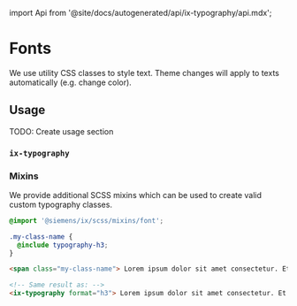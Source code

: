 import Api from '@site/docs/autogenerated/api/ix-typography/api.mdx';

# Fonts

We use utility CSS classes to style text.
Theme changes will apply to texts automatically (e.g. change color).

## Usage

TODO: Create usage section

### `ix-typography`

<Api />

### Mixins

We provide additional SCSS mixins which can be used to create valid custom typography
classes.

```scss
@import '@siemens/ix/scss/mixins/font';

.my-class-name {
  @include typography-h3;
}
```

```html
<span class="my-class-name"> Lorem ipsum dolor sit amet consectetur. Et pulvinar arcu placerat tristique. Velit ipsum donec pulvinar erat donec turpis ultrices. Scelerisque pharetra sed sapien diam lorem. Risus quis in faucibus tempor. Hendrerit at cursus suspendisse neque adipiscing at at eu. </span>

<!-- Same result as: -->
<ix-typography format="h3"> Lorem ipsum dolor sit amet consectetur. Et pulvinar arcu placerat tristique. Velit ipsum donec pulvinar erat donec turpis ultrices. Scelerisque pharetra sed sapien diam lorem. Risus quis in faucibus tempor. Hendrerit at cursus suspendisse neque adipiscing at at eu. </ix-typography>
```

